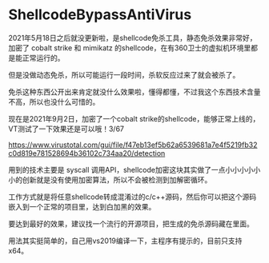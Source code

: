 # ShellcodeBypassAntiVirus

2021年5月18日之后就没更新啦，是shellcode免杀工具，静态免杀效果非常好，加密了 cobalt strike 和 mimikatz 的shellcode，在有360卫士的虚拟机环境里都是能正常运行的。

但是没做动态免杀，所以可能运行一段时间，杀软反应过来了就会被杀了。

免杀这种东西公开出来肯定就没什么效果啦，懂得都懂，不过我这个东西技术含量不高，所以也没什么可惜的。

现在是2021年9月2日，加密了一个cobalt strike的shellcode，能够正常上线的，VT测试了一下效果还是可以哦！3/67

https://www.virustotal.com/gui/file/f47eb13ef5b62a6539681a7e4f5219fb32c0d819e781528694b36102c734aa20/detection

用到的技术主要是 syscall 调用API，shellcode加密这块其实做了一点小小小小小小的创新就是没有使用加密算法，所以不会被检测到加解密循环。

工作方式就是将任意shellcode转成混淆过的c/c++源码，然后你可以把这个源码嵌入到一个正常的项目里，达到白加黑的效果。

要达到最好的效果，建议找一个流行的开源项目，把生成的免杀源码藏在里面。

用法其实挺简单的，自己用vs2019编译一下，主程序有提示的，目前只支持x64。


